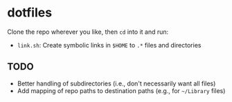 dotfiles
========

Clone the repo wherever you like, then `cd` into it and run:

- `link.sh`: Create symbolic links in `$HOME` to `.*` files and directories

## TODO

- Better handling of subdirectories (i.e., don't necessarily want all files)
- Add mapping of repo paths to destination paths (e.g., for `~/Library` files)
